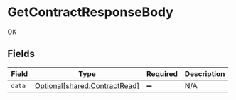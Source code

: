 # GetContractResponseBody

OK


## Fields

| Field                                                                | Type                                                                 | Required                                                             | Description                                                          |
| -------------------------------------------------------------------- | -------------------------------------------------------------------- | -------------------------------------------------------------------- | -------------------------------------------------------------------- |
| `data`                                                               | [Optional[shared.ContractRead]](../../models/shared/contractread.md) | :heavy_minus_sign:                                                   | N/A                                                                  |